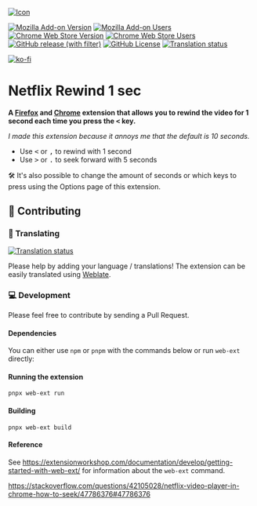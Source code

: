 [![Icon](https://addons.mozilla.org/user-media/addon_icons/2655/2655859-64.png?modified=71a2c23d)](https://addons.mozilla.org/en-US/firefox/addon/netflix-rewind-1-sec/)

[![Mozilla Add-on Version](https://img.shields.io/amo/v/netflix-rewind-1-sec)](https://addons.mozilla.org/en-US/firefox/addon/netflix-rewind-1-sec/)
[![Mozilla Add-on Users](https://img.shields.io/amo/users/netflix-rewind-1-sec)](https://addons.mozilla.org/en-US/firefox/addon/netflix-rewind-1-sec/)
[![Chrome Web Store Version](https://img.shields.io/chrome-web-store/v/inpbafoldolmpeiebppjbckdpnkkhlej)](https://chromewebstore.google.com/detail/netflix-rewind-1-sec/inpbafoldolmpeiebppjbckdpnkkhlej)
[![Chrome Web Store Users](https://img.shields.io/chrome-web-store/users/inpbafoldolmpeiebppjbckdpnkkhlej)](https://chromewebstore.google.com/detail/netflix-rewind-1-sec/inpbafoldolmpeiebppjbckdpnkkhlej)
[![GitHub release (with filter)](https://img.shields.io/github/v/release/laurens94/netflix-rewind-browser-extension)](https://github.com/laurens94/netflix-rewind-browser-extension/releases)
[![GitHub License](https://img.shields.io/github/license/laurens94/netflix-rewind-browser-extension)](https://github.com/laurens94/netflix-rewind-browser-extension/blob/master/LICENSE)
[![Translation status](https://hosted.weblate.org/widget/netflix-rewind-browser-extension/svg-badge.svg)](https://hosted.weblate.org/engage/netflix-rewind-browser-extension/)

[![ko-fi](https://ko-fi.com/img/githubbutton_sm.svg)](https://ko-fi.com/L3L0BR8QG)

# Netflix Rewind 1 sec
**A [Firefox](https://addons.mozilla.org/en-US/firefox/addon/netflix-rewind-1-sec/) and [Chrome](https://chrome.google.com/webstore/detail/netflix-rewind-1-sec/inpbafoldolmpeiebppjbckdpnkkhlej) extension that allows you to rewind the video for 1 second each time you press the <kbd><</kbd> key.**

_I made this extension because it annoys me that the default is 10 seconds._

- Use <kbd><</kbd> or <kbd>,</kbd> to rewind with 1 second
- Use <kbd>></kbd> or <kbd>.</kbd> to seek forward with 5 seconds

🛠️ It's also possible to change the amount of seconds or which keys to press using the Options page of this extension.

## 🫶 Contributing

### 💬 Translating
[![Translation status](https://hosted.weblate.org/widget/netflix-rewind-browser-extension/multi-auto.svg)](https://hosted.weblate.org/engage/netflix-rewind-browser-extension/)

Please help by adding your language / translations! The extension can be easily translated using [Weblate](https://hosted.weblate.org/engage/netflix-rewind-browser-extension/).

### 💻 Development
Please feel free to contribute by sending a Pull Request.

#### Dependencies
You can either use `npm` or `pnpm` with the commands below or run `web-ext` directly:

#### Running the extension
`pnpx web-ext run`

#### Building
`pnpx web-ext build`

#### Reference

See https://extensionworkshop.com/documentation/develop/getting-started-with-web-ext/ for information about the `web-ext` command.

https://stackoverflow.com/questions/42105028/netflix-video-player-in-chrome-how-to-seek/47786376#47786376
